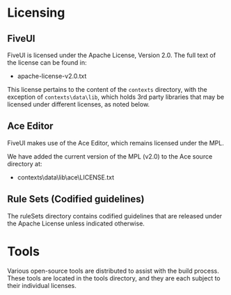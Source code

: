 # Licensing

## FiveUI

FiveUI is licensed under the Apache License, Version 2.0.  The full
text of the license can be found in:

 - apache-license-v2.0.txt

This license pertains to the content of the `contexts` directory, with
the exception of `contexts\data\lib`, which holds 3rd party libraries
that may be licensed under different licenses, as noted below.

## Ace Editor

FiveUI makes use of the Ace Editor, which remains licensed under the MPL.

We have added the current version of the MPL (v2.0) to the Ace source directory at:

 - contexts\data\lib\ace\LICENSE.txt

## Rule Sets (Codified guidelines)

The ruleSets directory contains codified guidelines that are released
under the Apache License unless indicated otherwise.

# Tools

Various open-source tools are distributed to assist with the build
process.  These tools are located in the tools directory,
and they are each subject to their individual licenses.